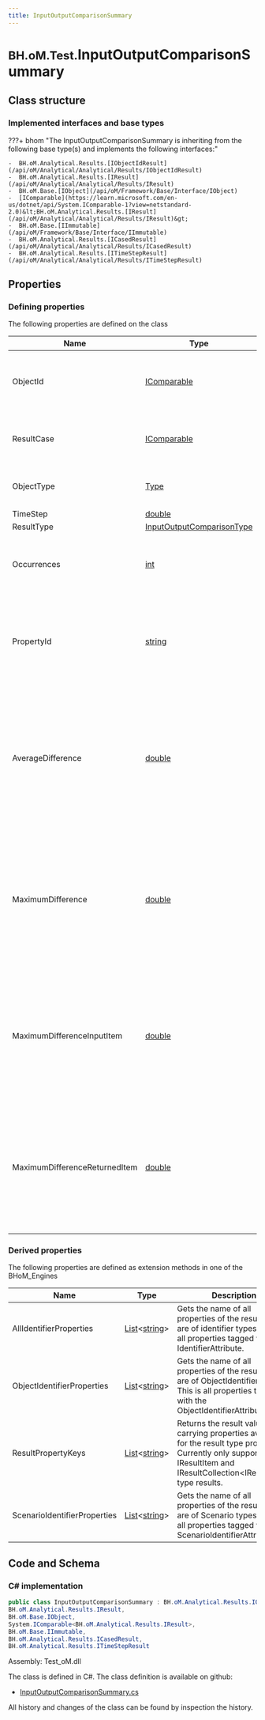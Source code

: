 ```yaml
---
title: InputOutputComparisonSummary
---
```


# <small>BH.oM.Test.</small>**InputOutputComparisonSummary**



## Class structure

### Implemented interfaces and base types

???+ bhom "The InputOutputComparisonSummary is inheriting from the following base type(s) and implements the following interfaces:"

    -  BH.oM.Analytical.Results.[IObjectIdResult](/api/oM/Analytical/Analytical/Results/IObjectIdResult)
    -  BH.oM.Analytical.Results.[IResult](/api/oM/Analytical/Analytical/Results/IResult)
    -  BH.oM.Base.[IObject](/api/oM/Framework/Base/Interface/IObject)
    -  [IComparable](https://learn.microsoft.com/en-us/dotnet/api/System.IComparable-1?view=netstandard-2.0)&lt;BH.oM.Analytical.Results.[IResult](/api/oM/Analytical/Analytical/Results/IResult)&gt;
    -  BH.oM.Base.[IImmutable](/api/oM/Framework/Base/Interface/IImmutable)
    -  BH.oM.Analytical.Results.[ICasedResult](/api/oM/Analytical/Analytical/Results/ICasedResult)
    -  BH.oM.Analytical.Results.[ITimeStepResult](/api/oM/Analytical/Analytical/Results/ITimeStepResult)


## Properties



### Defining properties

The following properties are defined on the class

| Name             | Type             | Description      | Quantity         |
|------------------|------------------|------------------|------------------|
| ObjectId | [IComparable](https://learn.microsoft.com/en-us/dotnet/api/System.IComparable?view=netstandard-2.0) | The hashes of the item being evaluated, comma separated | - |
| ResultCase | [IComparable](https://learn.microsoft.com/en-us/dotnet/api/System.IComparable?view=netstandard-2.0) | The sets the result belongs to, comma separated. | - |
| ObjectType | [Type](https://learn.microsoft.com/en-us/dotnet/api/System.Type?view=netstandard-2.0) | The type of the object being evaluated. | - |
| TimeStep | [double](https://learn.microsoft.com/en-us/dotnet/api/System.Double?view=netstandard-2.0) | Not in use | - |
| ResultType | [InputOutputComparisonType](/api/oM/Framework/Test/Results/Enums/InputOutputComparisonType) | - | - |
| Occurrences | [int](https://learn.microsoft.com/en-us/dotnet/api/System.Int32?view=netstandard-2.0) | Number of times a particular difference has been registred. | - |
| PropertyId | [string](https://learn.microsoft.com/en-us/dotnet/api/System.String?view=netstandard-2.0) | The name of the evaluated property. Only applicable for ResultType 'Difference'. | - |
| AverageDifference | [double](https://learn.microsoft.com/en-us/dotnet/api/System.Double?view=netstandard-2.0) | Average difference between the input and returned item. Only applicable for Results of type 'Difference' for numerical values. | - |
| MaximumDifference | [double](https://learn.microsoft.com/en-us/dotnet/api/System.Double?view=netstandard-2.0) | Maximum difference between the input and returned item. Only applicable for Results of type 'Difference' for numerical values. | - |
| MaximumDifferenceInputItem | [double](https://learn.microsoft.com/en-us/dotnet/api/System.Double?view=netstandard-2.0) | Value of the input item for the maximum difference. Only applicable for Results of type 'Difference' for numerical values. | - |
| MaximumDifferenceReturnedItem | [double](https://learn.microsoft.com/en-us/dotnet/api/System.Double?view=netstandard-2.0) | Value of the returned item for the maximum difference. Only applicable for Results of type 'Difference' for numerical values. | - |


### Derived properties

The following properties are defined as extension methods in one of the BHoM_Engines

| Name             | Type             | Description      | Quantity         | Engine           |
|------------------|------------------|------------------|------------------|------------------|
| AllIdentifierProperties | [List](https://learn.microsoft.com/en-us/dotnet/api/System.Collections.Generic.List-1?view=netstandard-2.0)&lt;[string](https://learn.microsoft.com/en-us/dotnet/api/System.String?view=netstandard-2.0)&gt; | Gets the name of all properties of the result that are of identifier types. This is all properties tagged with any IdentifierAttribute. | - | Results_Engine |
| ObjectIdentifierProperties | [List](https://learn.microsoft.com/en-us/dotnet/api/System.Collections.Generic.List-1?view=netstandard-2.0)&lt;[string](https://learn.microsoft.com/en-us/dotnet/api/System.String?view=netstandard-2.0)&gt; | Gets the name of all properties of the result that are of ObjectIdentifier types. This is all properties tagged with the ObjectIdentifierAttribute. | - | Results_Engine |
| ResultPropertyKeys | [List](https://learn.microsoft.com/en-us/dotnet/api/System.Collections.Generic.List-1?view=netstandard-2.0)&lt;[string](https://learn.microsoft.com/en-us/dotnet/api/System.String?view=netstandard-2.0)&gt; | Returns the result value carrying properties available for the result type provided. Currently only supported for IResultItem and IResultCollection&lt;IResultItem&gt; type results. | - | Results_Engine |
| ScenarioIdentifierProperties | [List](https://learn.microsoft.com/en-us/dotnet/api/System.Collections.Generic.List-1?view=netstandard-2.0)&lt;[string](https://learn.microsoft.com/en-us/dotnet/api/System.String?view=netstandard-2.0)&gt; | Gets the name of all properties of the result that are of Scenario types. This is all properties tagged with the ScenarioIdentifierAttribute. | - | Results_Engine |


## Code and Schema

### C# implementation

``` C# title="C#"
public class InputOutputComparisonSummary : BH.oM.Analytical.Results.IObjectIdResult,
BH.oM.Analytical.Results.IResult,
BH.oM.Base.IObject,
System.IComparable<BH.oM.Analytical.Results.IResult>,
BH.oM.Base.IImmutable,
BH.oM.Analytical.Results.ICasedResult,
BH.oM.Analytical.Results.ITimeStepResult
```

Assembly: Test_oM.dll

The class is defined in C#. The class definition is available on github:

- [InputOutputComparisonSummary.cs](https://github.com/BHoM/BHoM/blob/develop/Test_oM/Results\InputOutputComparisonSummary.cs)

All history and changes of the class can be found by inspection the history.
